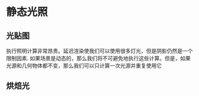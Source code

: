 # **静态光照**

## 光贴图

执行照明计算非常昂贵。延迟渲染使我们可以使用很多灯光，但是阴影仍然是一个限制因素. 如果场景是动态的，那么我们将不可避免地执行这些计算。但是，如果光源和几何物体都不变，那么我们可以只计算一次光源并重复使用它



## **烘焙光**

